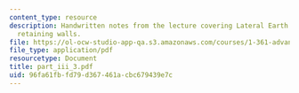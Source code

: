 ```yaml
---
content_type: resource
description: Handwritten notes from the lecture covering Lateral Earth Pressures and
  retaining walls.
file: https://ol-ocw-studio-app-qa.s3.amazonaws.com/courses/1-361-advanced-soil-mechanics-fall-2004/96fa61fbfd79d367461acbc679439e7c_part_iii_3.pdf
file_type: application/pdf
resourcetype: Document
title: part_iii_3.pdf
uid: 96fa61fb-fd79-d367-461a-cbc679439e7c
---
```

